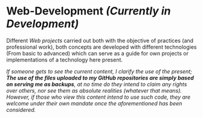 # Web-Development _(Currently in Development)_

Different _Web projects_ carried out both with the objective of practices (and professional work), both concepts are developed with different technologies (From basic to advanced) which can serve as a guide for own projects or implementations of a technology here present.

_If someone gets to see the current content, I clarify the use of the present; **The use of the files uploaded to my GitHub repositories are simply based on serving me as backups**, at no time do they intend to claim any rights over others, nor see them as absolute realities (whatever that means). However, if those who view this content intend to use such code, they are welcome under their own mandate once the aforementioned has been considered._
